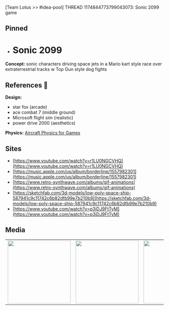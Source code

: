 [Team Lotus >> #idea-pool] THREAD 1174844773799043073: Sonic 2099 game 

## Pinned
- # Sonic 2099
**Concept:** sonic characters driving space jets in a Mario kart style race over extraterrestrial tracks w Top Gun style dog fights

## References 🔖 
**Design:** 
- star fox (arcade)
- ace combat 7 (middle ground)
- Microsoft flight sim (realistic)
- power drive 2000 (aesthetics)

**Physics:**
[Aircraft Physics for Games](<https://www.youtube.com/watch?v=p3jDJ9FtTyM>)

## Sites
- [https://www.youtube.com/watch?v=r1LU0NGCVHQ](https://www.youtube.com/watch?v=r1LU0NGCVHQ)
- [https://music.apple.com/us/album/borderline/1557982301](https://music.apple.com/us/album/borderline/1557982301)
- [https://www.retro-synthwave.com/albums/gif-animations](https://www.retro-synthwave.com/albums/gif-animations)
- [https://sketchfab.com/3d-models/low-poly-space-ship-587941c9c11742c6b82dfb99e7b210b9](https://sketchfab.com/3d-models/low-poly-space-ship-587941c9c11742c6b82dfb99e7b210b9)
- [https://www.youtube.com/watch?v=p3jDJ9FtTyM](https://www.youtube.com/watch?v=p3jDJ9FtTyM)


## Media
<table>
<tr>
<td><img src="https://cdn.discordapp.com/attachments/1174844773799043073/1178601206088732692/wp5776272.png?ex=65b75668&is=65a4e168&hm=b0d65126433cf6a446c4b33a59d11e0b7052408215bdcbf116d4ceacdf065f06&" width="200"/></td>
<td><img src="https://cdn.discordapp.com/attachments/1174844773799043073/1178014729424339116/proxy-image-2.gif?ex=65b53435&is=65a2bf35&hm=a845300737830793e26567ab59bd6cbd8f73e13f9328fec4ef435733ce1aa7ac&" width="200"/></td>
<td><img src="https://cdn.discordapp.com/attachments/1174844773799043073/1178014521948909682/proxy-image-1.gif?ex=65b53404&is=65a2bf04&hm=db86b17ecf6714396f3ed237de1a0bc7809eaf4b814d1d0b93b2ccfe6241c73c&" width="200"/></td>
</tr>
</table>
